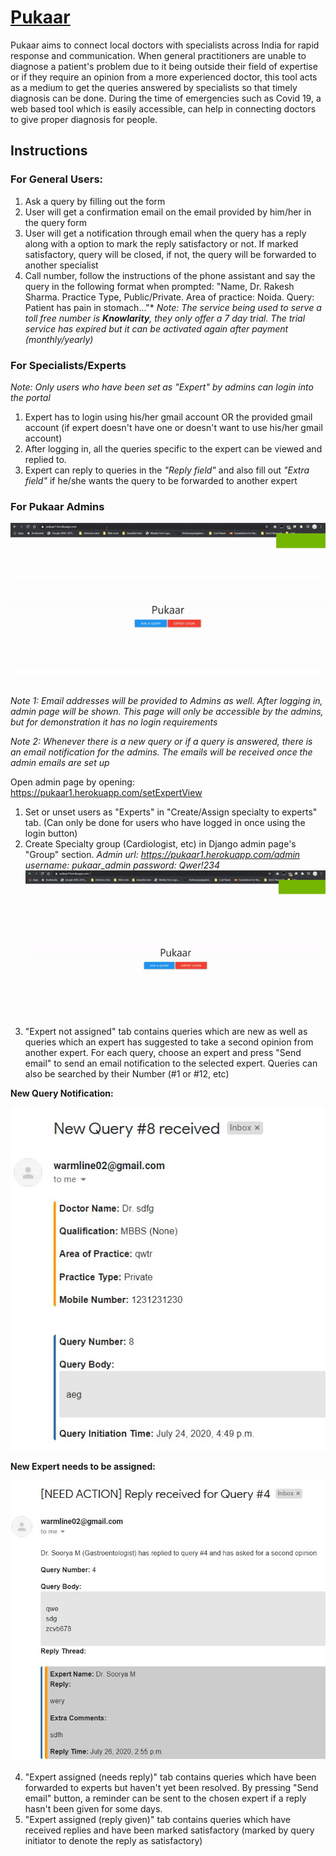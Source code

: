 
# [Pukaar](https://pukaar1.herokuapp.com)

Pukaar aims to connect local doctors with specialists across India for rapid response and communication. When general practitioners are unable to diagnose a patient's problem due to it being outside their field of expertise or if they require an opinion from a more experienced doctor, this tool acts as a medium to get the queries answered by specialists so that timely diagnosis can be done. During the time of emergencies such as Covid 19, a web based tool which is easily accessible, can help in connecting doctors to give proper diagnosis for people.

## Instructions
### For General Users:
1. Ask a query by filling out the form
2. User will get a confirmation email on the email provided by him/her in the query form
3. User will get a notification through email when the query has a reply along with a option to mark the reply satisfactory or not. If marked satisfactory, query will be closed, if not, the query will be forwarded to another specialist
4. Call number, follow the instructions of the phone assistant and say the query in the following format when prompted: "Name, Dr. Rakesh Sharma. Practice Type, Public/Private. Area of practice: Noida. Query: Patient has pain in stomach..."*
*Note: The service being used to serve a toll free number is **Knowlarity**, they only offer a 7 day trial. The trial service has expired but it can be activated again after payment (monthly/yearly)*

### For Specialists/Experts
*Note: Only users who have been set as "Expert" by admins can login into the portal*
1. Expert has to login using his/her gmail account OR the provided gmail account (if expert doesn't have one or doesn't want to use his/her gmail account)
2. After logging in, all the queries specific to the expert can be viewed and replied to.
3. Expert can reply to queries in the *"Reply field"* and also fill out *"Extra field"* if he/she wants the query to be forwarded to another expert

### For Pukaar Admins
![Instructions for admin](forReadme/0_admin_usageInstruction.gif)

*Note 1: Email addresses will be provided to Admins as well. After logging in, admin page will be shown. This page will only be accessible by the admins, but for demonstration it has no login requirements*

*Note 2: Whenever there is a new query or if a query is answered, there is an email notification for the admins. The emails will be received once the admin emails are set up*

Open admin page by opening:
https://pukaar1.herokuapp.com/setExpertView
1. Set or unset  users as "Experts" in "Create/Assign specialty to experts" tab. (Can only be done for users who have logged in once using the login button)
2. Create Specialty group (Cardiologist, etc) in Django admin page's "Group" section.
*Admin url:* *https://pukaar1.herokuapp.com/admin
username: pukaar_admin
password: Qwer!234*
![Add new specialty group](forReadme/1_admin_addNewGroup.gif)
3. "Expert not assigned" tab contains queries which are new as well as queries which an expert has suggested to take a second opinion from another expert. For each query, choose an expert and press "Send email" to send an email notification to the selected expert. Queries can also be searched by their Number (#1 or #12, etc)

**New Query Notification:**

![Admin new query email notification](forReadme/1_admin_newQueryNotification.jpg)

**New Expert needs to be assigned:**

![Admin needs new expert to be assigned](forReadme/2_admin_toSetNewExpertNotification.jpg)

4. "Expert assigned (needs reply)" tab contains queries which have been forwarded to experts but haven't yet been resolved. By pressing "Send email" button, a reminder can be sent to the chosen expert if a reply hasn't been given for some days.
5. "Expert assigned (reply given)" tab contains queries which have received replies and have been marked satisfactory (marked by query initiator to denote the reply as satisfactory)

